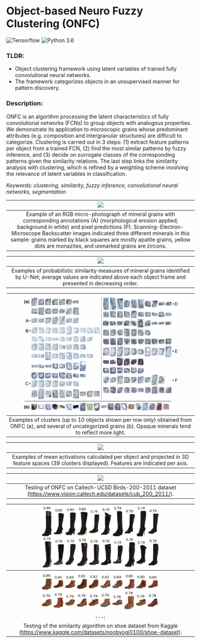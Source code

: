 # Object-based Neuro Fuzzy Clustering (ONFC)
![Tensorflow](https://img.shields.io/badge/Implemented%20in-Tensorflow-green.svg) ![Python 3.6](https://img.shields.io/badge/python-3.6-blue.svg?style=plastic) <br>

### TLDR:
- Object clustering framework using latent variables of trained fully convolutional neural networks.
- The framework categorizes objects in an unsupervised manner for pattern discovery.

### Description:
ONFC is an algorithm processing the latent characteristics of fully convolutional networks (FCNs) to group objects with analogous properties. We demonstrate its application to microscopic grains whose predominant attributes (e.g. composition and intergranular structures) are difficult to categorize. Clustering is carried out in 3 steps: (1) extract feature patterns per object from a trained FCN, (2) find the most similar patterns by fuzzy inference, and (3) decide on surrogate classes of the corresponding patterns given the similarity relations. The last step links the similarity analysis with clustering, which is refined by a weighting scheme involving the relevance of latent variables in classification.

*Keywords: clustering, similarity, fuzzy inference, convolutional neural networks, segmentation*

| <img src="https://raw.githubusercontent.com/cjuliani/tf-object-neuro-fuzzy-clustering/main/sample.PNG" width="65%"> |
|:--:|
| Example of an RGB micro-photograph of mineral grains with corresponding annotations (A) (morphological erosion applied; background in white) and pixel predictions (P). Scanning-Electron-Microscope Backscatter images indicated three different minerals in this sample: grains marked by black squares are mostly apatite grains, yellow dots are monazites, and unmarked grains are zircons.

| <img src="https://raw.githubusercontent.com/cjuliani/tf-object-neuro-fuzzy-clustering/main/similarity.PNG" width="85%"> |
|:--:|
| Examples of probabilistic similarity measures of mineral grains identified by U-Net; average values are indicated above each object frame and presented in decreasing order.|

| <img src="https://raw.githubusercontent.com/cjuliani/Object-based-Neuro-Fuzzy-Clustering/main/clusters.PNG" width="85%"> |
|:--:|
| Examples of clusters (up to 10 objects shown per row only) obtained from ONFC (a), and several of uncategorized grains (b). Opaque minerals tend to reflect more light.|

| <img src="https://raw.githubusercontent.com/cjuliani/tf-object-neuro-fuzzy-clustering/main/feature-centroids-plot.png" width="50%"> |
|:--:|
| Examples of mean activations calculated per object and projected in 3D feature spaces (39 clusters displayed). Features are indicated per axis.

| <img src="https://raw.githubusercontent.com/cjuliani/tf-object-neuro-fuzzy-clustering/main/birds.png" width="70%"> |
|:--:|
| Testing of ONFC on Caltech-UCSD Birds-200-2011 dataset (https://www.vision.caltech.edu/datasets/cub_200_2011/).

| <img src="https://raw.githubusercontent.com/cjuliani/Object-based-Neuro-Fuzzy-Clustering/main/boots.png" width="65%"> |
|:--:|
| <img src="https://raw.githubusercontent.com/cjuliani/Object-based-Neuro-Fuzzy-Clustering/main/boots2.png" width="65%"> |
|:--:|
| Testing of the similarity algorithm on shoe dataset from Kaggle (https://www.kaggle.com/datasets/noobyogi0100/shoe-dataset).|
